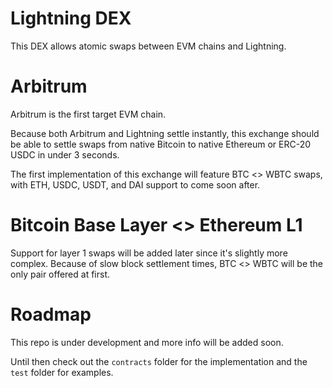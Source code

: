 # Lightning DEX

This DEX allows atomic swaps between EVM chains and Lightning.

# Arbitrum

Arbitrum is the first target EVM chain. 

Because both Arbitrum and Lightning settle instantly, this exchange should be able to settle swaps from native Bitcoin to native Ethereum or ERC-20 USDC in under 3 seconds. 

The first implementation of this exchange will feature BTC <> WBTC swaps, with ETH, USDC, USDT, and DAI support to come soon after.

# Bitcoin Base Layer <> Ethereum L1

Support for layer 1 swaps will be added later since it's slightly more complex. Because of slow block settlement times, BTC <> WBTC will be the only pair offered at first. 

# Roadmap

This repo is under development and more info will be added soon. 

Until then check out the `contracts` folder for the implementation and the `test` folder for examples. 
